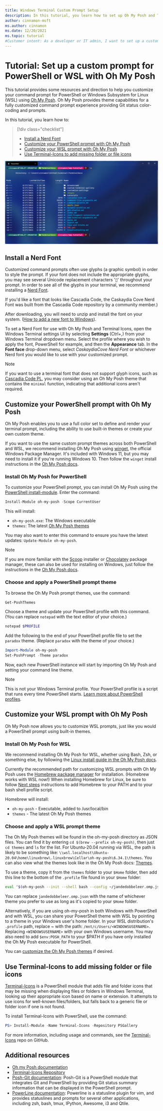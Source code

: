 ```yaml
---
title: Windows Terminal Custom Prompt Setup
description: In this tutorial, you learn how to set up Oh My Posh and Terminal-Icons in Windows Terminal.
author: cinnamon-msft
ms.author: cinnamon
ms.date: 12/20/2021
ms.topic: tutorial
#Customer intent: As a developer or IT admin, I want to set up a customized command line experience using Oh My Posh, Terminal-Icons, and posh-git in my Windows Terminal.
---
```


# Tutorial: Set up a custom prompt for PowerShell or WSL with Oh My Posh

This tutorial provides some resources and direction to help you customize your command prompt for PowerShell or Windows Subsystem for Linux (WSL) using [Oh My Posh](https://ohmyposh.dev). Oh My Posh provides theme capabilities for a fully customized command prompt experience providing Git status color-coding and prompts.

In this tutorial, you learn how to:

> [!div class="checklist"]
>
> * [Install a Nerd Font](#install-a-nerd-font)
> * [Customize your PowerShell prompt with Oh My Posh](#customize-your-powershell-prompt-with-oh-my-posh)
> * [Customize your WSL prompt with Oh My Posh](#customize-your-wsl-prompt-with-oh-my-posh)
> * [Use Terminal-Icons to add missing folder or file icons](#use-terminal-icons-to-add-missing-folder-or-file-icons)

![Windows Terminal Custom Prompt](./../images/custom-prompt.png)

## Install a Nerd Font

Customized command prompts often use glyphs (a graphic symbol) in order to style the prompt. If your font does not include the appropriate glyphs, you may see several Unicode replacement characters '&#x25AF;' throughout your prompt. In order to see all of the glyphs in your terminal, we recommend installing a [Nerd Font](https://www.nerdfonts.com/font-downloads).

If you'd like a font that looks like Cascadia Code, the Caskaydia Cove Nerd Font was built from the Cascadia Code repository by a community member.)

After downloading, you will need to unzip and install the font on your system. ([How to add a new font to Windows](https://support.microsoft.com/en-us/office/add-a-font-b7c5f17c-4426-4b53-967f-455339c564c1)).

To set a Nerd Font for use with Oh My Posh and Terminal Icons, open the Windows Terminal settings UI by selecting **Settings** (Ctrl+,) from your Windows Terminal dropdown menu. Select the profile where you wish to apply the font, PowerShell for example, and then the **Appearance** tab. In the **Font face** drop-down menu, select *CaskaydiaCove Nerd Font* or whichever Nerd font you would like to use with your customized prompt.

> [!NOTE]
> If you want to use a terminal font that does not support glyph icons, such as [Cascadia Code PL](https://github.com/microsoft/cascadia-code/releases), you may consider using an Oh My Posh theme that contains the `minimal` function, indicating that additional icons aren't required.

## Customize your PowerShell prompt with Oh My Posh

Oh My Posh enables you to use a full color set to define and render your terminal prompt, including the ability to use built-in themes or create your own custom theme.

If you want to use the same custom prompt themes across both PowerShell and WSL, we recommend installing Oh My Posh using [winget](/package-manager/winget/), the official Windows Package Manager. It's included with Windows 11, but you may need to install it if you're running Windows 10. Then follow the `winget` install instructions in the [Oh My Posh docs](https://ohmyposh.dev/docs/windows).

### Install Oh My Posh for PowerShell

To customize your PowerShell prompt, you can install Oh My Posh using the [PowerShell install-module](/powershell/module/powershellget/install-module). Enter the command:

```powershell
Install-Module oh-my-posh -Scope CurrentUser
```

This will install:

- `oh-my-posh.exe`: The Windows executable
- `themes`: The latest [Oh My Posh themes](https://ohmyposh.dev/docs/themes)

You may also want to enter this command to ensure you have the latest updates: `Update-Module oh-my-posh`.

> [!NOTE]
> If you are more familiar with the [Scoop](https://scoop.sh/) installer or [Chocolatey](https://chocolatey.org/) package manager, these can also be used for installing on Windows, just follow the instructions in the [Oh My Posh docs](https://ohmyposh.dev/docs/windows).

### Choose and apply a PowerShell prompt theme

To browse the Oh My Posh prompt themes, use the command:

```powershell
Get-PoshThemes
```

Choose a theme and update your PowerShell profile with this command. (You can replace `notepad` with the text editor of your choice.)

```powershell
notepad $PROFILE
```

Add the following to the end of your PowerShell profile file to set the `paradox` theme. (Replace `paradox` with the theme of your choice.)

```powershell
Import-Module oh-my-posh
Set-PoshPrompt -Theme paradox
```

Now, each new PowerShell instance will start by importing Oh My Posh and setting your command line theme.

> [!NOTE]
> This is not your Windows Terminal profile. Your PowerShell profile is a script that runs every time PowerShell starts. [Learn more about PowerShell profiles](/powershell/module/microsoft.powershell.core/about/about_profiles).

## Customize your WSL prompt with Oh My Posh

Oh My Posh now allows you to customize WSL prompts, just like you would a PowerShell prompt using built-in themes.

### Install Oh My Posh for WSL

We recommend installing Oh My Posh for WSL, whether using Bash, Zsh, or something else, by following the [Linux install guide in the Oh My Posh docs](https://ohmyposh.dev/docs/linux).

Currently the recommended path for customizing WSL prompts with Oh My Posh uses the [Homebrew package manager](https://brew.sh/) for installation. (Homebrew works with WSL now!) When installing Homebrew for Linux, be sure to follow [Next steps](https://docs.brew.sh/Homebrew-on-Linux#install) instructions to add Homebrew to your PATH and to your bash shell profile script.

Homebrew will install:

- `oh-my-posh` - Executable, added to /usr/local/bin
- `themes` - The latest Oh My Posh themes

### Choose and apply a WSL prompt theme

The Oh My Posh themes will be found in the oh-my-posh directory as JSON files. You can find it by entering `cd $(brew --prefix oh-my-posh)`, then just `cd themes` and `ls` for the list. For Ubuntu-20.04 running via WSL, the path is likely to be something like: `\\wsl.localhost\Ubuntu-20.04\home\linuxbrew\.linuxbrew\Cellar\oh-my-posh\6.34.1\themes`. You can also view what the themes look like in the Oh My Posh docs: [Themes](https://ohmyposh.dev/docs/themes).

To use a theme, copy it from the `themes` folder to your `$Home` folder, then add this line to the bottom of the `.profile` file found in your `$Home` folder:

```bash
eval "$(oh-my-posh --init --shell bash --config ~/jandedobbeleer.omp.json)"
```

You can replace `jandedobbeleer.omp.json` with the name of whichever theme you prefer to use as long as it's copied to your `$Home` folder.

Alternatively, if you are using oh-my-posh in both Windows with PowerShell and with WSL, you can share your PowerShell theme with WSL by pointing to a theme in your Windows user's home folder. In your WSL distribution's `.profile` path, replace ~ with the path: `/mnt/c/Users/<WINDOWSUSERNAME>`. Replacing `<WINDOWSUSERNAME>` with your own Windows username. You may also need to add `$env:POSH_PATH` to your $PATH if you have only installed the Oh My Posh executable for PowerShell.

<!-- To reference the theme directly from it's original folder rather than moving it to $Home, you can use:
eval "$(oh-my-posh --init --shell bash --config $(brew --prefix oh-my-posh)/themes/jandedobbeleer.omp.json)" -->

You can [customize the Oh My Posh themes](https://ohmyposh.dev/docs/linux#customize) if desired.

## Use Terminal-Icons to add missing folder or file icons

[Terminal-Icons](https://github.com/devblackops/Terminal-Icons) is a PowerShell module that adds file and folder icons that may be missing when displaying files or folders in Windows Terminal, looking up their appropriate icon based on name or extension. It attempts to use icons for well-known files/folders, but falls back to a generic file or folder icon if one is not found.

To install Terminal-Icons with PowerShell, use the command:

```powershell
PS> Install-Module -Name Terminal-Icons -Repository PSGallery
```

For more information, including usage and commands, see the [Terminal-Icons](https://github.com/devblackops/Terminal-Icons) repo on GitHub.

## Additional resources

* [Oh my Posh documentation](https://ohmyposh.dev)
* [Terminal-Icons Repository](https://github.com/devblackops/Terminal-Icons)
* [Posh-Git documentation](https://github.com/dahlbyk/posh-git#overview): Posh-Git is a PowerShell module that integrates Git and PowerShell by providing Git status summary information that can be displayed in the PowerShell prompt.
* [PowerLine documentation](https://powerline.readthedocs.io/en/master/overview.html): Powerline is a statusline plugin for vim, and provides statuslines and prompts for several other applications, including zsh, bash, tmux, IPython, Awesome, i3 and Qtile.
